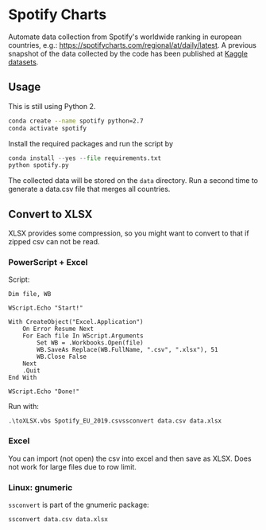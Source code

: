 # Spotify Charts

Automate data collection from Spotify's worldwide ranking in european countries, e.g.: https://spotifycharts.com/regional/at/daily/latest.
A previous snapshot of the data collected by the code has been published at [Kaggle datasets](https://www.kaggle.com/edumucelli/spotifys-worldwide-daily-song-ranking).

## Usage

This is still using Python 2.

```sh
conda create --name spotify python=2.7
conda activate spotify
```

Install the required packages and run the script by

```python
conda install --yes --file requirements.txt
python spotify.py
```

The collected data will be stored on the `data` directory.
Run a second time to generate a data.csv file that merges all countries.

## Convert to XLSX

XLSX provides some compression, so you might want to convert to that if zipped csv can not be read.

### PowerScript + Excel

Script:

```PowerScript
Dim file, WB

WScript.Echo "Start!"

With CreateObject("Excel.Application")
    On Error Resume Next
    For Each file In WScript.Arguments
        Set WB = .Workbooks.Open(file)
        WB.SaveAs Replace(WB.FullName, ".csv", ".xlsx"), 51
        WB.Close False
    Next
    .Quit
End With

WScript.Echo "Done!"
```

Run with:

```PowerScript
.\toXLSX.vbs Spotify_EU_2019.csvssconvert data.csv data.xlsx
```

### Excel

You can import (not open) the csv into excel and then save as XLSX. Does not work for large files due to row limit.

### Linux: gnumeric

`ssconvert` is part of the gnumeric package:

```sh
ssconvert data.csv data.xlsx
````
